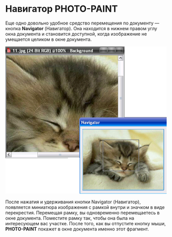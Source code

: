 # Навигатор PHOTO-PAINT

Еще одно довольно удобное средство перемещения по документу — кнопка **Navigator** (Навигатор). Она находится в нижнем правом углу окна документа и становится доступной, когда изображение не умещается целиком в окне документа.

![Навигатор PHOTO-PAINT](./a3fa6cbc-7ce7-44d9-baa6-d41c9e8a5c07.png)

После нажатия и удерживания кнопки Navigator (Навигатор), появляется миниатюра изображения с рамкой внутри и значком в виде перекрестия. Перемещая рамку, вы одновременно перемещаетесь в окне документа. Поместите рамку так, чтобы она была на интересующем вас участке. После того, как вы отпустите кнопку мыши, **PHOTO-PAINT** покажет в окне документа именно этот фрагмент.